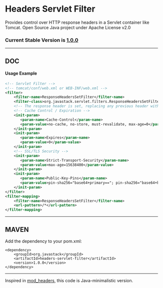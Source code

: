 # Headers Servlet Filter

Provides control over HTTP response headers in a Servlet container like Tomcat. Open Source Java project under Apache License v2.0

### Current Stable Version is [1.0.0](https://search.maven.org/#search|ga|1|g%3Aorg.javastack%20a%3Aheaders-servlet-filter)

---

## DOC

#### Usage Example

```xml
<!-- Servlet Filter -->
<!-- tomcat/conf/web.xml or WEB-INF/web.xml -->
<filter>
    <filter-name>ResponseHeadersSetFilter</filter-name>
    <filter-class>org.javastack.servlet.filters.ResponseHeadersSetFilter</filter-class>
    <!-- The response header is set, replacing any previous header with this name -->
    <!-- Cache Control / Expiration -->
    <init-param>
       <param-name>Cache-Control</param-name>
       <param-value>no-cache, no-store, must-revalidate, max-age=0</param-value>
    </init-param>
    <init-param>
       <param-name>Expires</param-name>
       <param-value>0</param-value>
    </init-param>
    <!-- SSL/TLS Security -->
    <init-param>
       <param-name>Strict-Transport-Security</param-name>
       <param-value>max-age=15638400</param-value>
    </init-param>
    <init-param>
       <param-name>Public-Key-Pins</param-name>
       <param-value>pin-sha256="base64+primary=="; pin-sha256="base64+backup=="; max-age=15638400</param-value>
    </init-param>
</filter>
<filter-mapping>
    <filter-name>ResponseHeadersSetFilter</filter-name>
    <url-pattern>/*</url-pattern>
</filter-mapping>
```

---

## MAVEN

Add the dependency to your pom.xml:

    <dependency>
        <groupId>org.javastack</groupId>
        <artifactId>headers-servlet-filter</artifactId>
        <version>1.0.0</version>
    </dependency>

---
Inspired in [mod_headers](http://httpd.apache.org/docs/2.4/mod/mod_headers.html), this code is Java-minimalistic version.
